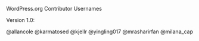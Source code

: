 WordPress.org Contributor Usernames

Version 1.0:

@allancole
@karmatosed
@kjellr
@yingling017
@mrasharirfan
@milana_cap